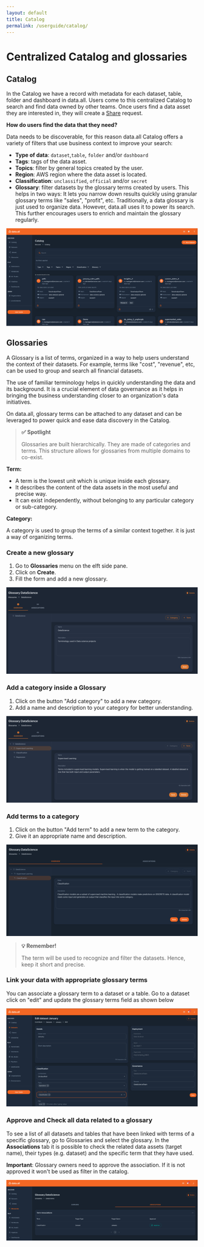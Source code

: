 ```yaml
---
layout: default
title: Catalog
permalink: /userguide/catalog/
---
```


# **Centralized Catalog and glossaries**

## **Catalog**

In the Catalog we have a record with metadata for each dataset, table, folder and dashboard in data.all. Users come to
this centralized Catalog to search and find data owned by other teams. Once users find a data asset they are
interested in, they will create a <a href="shares.html">Share</a> request.

**How do users find the data that they need?**

Data needs to be discoverable, for this reason data.all Catalog offers a variety of filters that use
business context to improve your search:

- **Type of data**: `dataset`,`table`, `folder` and/or `dashboard`
- **Tags**: tags of the data asset.
- **Topics**: filter by general topics created by the user.
- **Region**: AWS region where the data asset is located.
- **Classification**: `unclassified`, `official` and/or `secret`
- **Glossary**: filter datasets by the glossary terms created by users. This helps in two ways:
It lets you narrow down results quickly using granular glossary terms like "sales", "profit", etc.
Traditionally, a data glossary is just used to organize data. However, data.all uses it to power its search.
This further encourages users to enrich and maintain the glossary regularly.

![](img/catalog/catalog.png#zoom#shadow)

## **Glossaries**

A Glossary is a list of terms, organized in a way to help users understand the context of their datasets.
For example, terms like "cost", "revenue", etc, can be used to group and search all financial datasets.

The use of familiar terminology helps in quickly understanding the data and its background.
It is a crucial element of data governance as it helps in bringing the business understanding closer to
an organization's data initiatives.

On data.all, glossary terms can be attached to any dataset and can be leveraged to power quick and ease data discovery in
the Catalog.

> **✅ **Spotlight****
>
> Glossaries are built hierarchically. They are made of categories and terms.
> This structure allows for glossaries from multiple domains to co-exist.


**Term:**

- A term is the lowest unit which is unique inside each glossary.
- It describes the content of the data assets in the most useful and precise way.
- It can exist independently, without belonging to any particular category or sub-category.


**Category:**

A category is used to group the terms of a similar context together. it is just a way of organizing terms.


### **Create a new glossary**

1. Go to **Glossaries** menu on the elft side pane.
2. Click on **Create**.
3. Fill the form and add a new glossary.

![create_glossary](img/catalog/glos_1.png#zoom#shadow)


### **Add a category inside a Glossary**

1. Click on the button "Add category" to add a new category.
2. Add a name and description to your category for better understanding.

![add_category](img/catalog/glos_2.png#zoom#shadow)

### **Add terms to a category**

1. Click on the button "Add term" to add a new term to the category.
2. Give it an appropriate name and description.

![add_term](img/catalog/glos_3.png#zoom#shadow)


> **💡 Remember!**
>
> The term will be used to recognize and filter the datasets. Hence, keep it short and precise.

### **Link your data with appropriate glossary terms**
You can associate a glossary term to a dataset or a table. Go to a dataset click on "edit" and update
the glossary terms field as shown below

![link_term](img/catalog/glos_4.png#zoom#shadow)

### **Approve and Check all data related to a glossary**
To see a list of all datasets and tables that have been linked with terms of a specific glossary, go to Glossaries
and select the glossary. In the **Associations** tab it is possible to check the related data assets (target name),
their types (e.g. dataset) and the specific term that they have used.

**Important**: Glossary owners need to approve the association. If it is not approved it won't be used as filter in
the catalog.

![relatedterm](img/catalog/glos_5.png#zoom#shadow)
